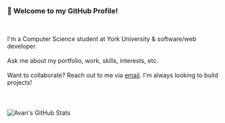 ### 👋 Welcome to my GitHub Profile!
<br>

I'm a Computer Science student at York University & software/web developer. <br><br>
Ask me about my portfolio, work, skills, interests, etc. <br><br>
Want to collaborate? Reach out to me via [email](mailto:avanbath@gmail.com). I'm always looking to build projects!

###
<br>

![Avan's GitHub Stats](https://github-readme-stats.vercel.app/api?username=avanbath&include_all_commits=true&hide=contribs&show_icons=false&theme=swift)
